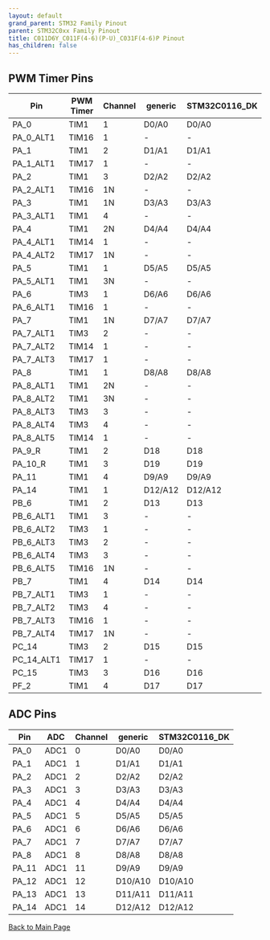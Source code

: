 ```yaml
---
layout: default
grand_parent: STM32 Family Pinout
parent: STM32C0xx Family Pinout
title: C011D6Y_C011F(4-6)(P-U)_C031F(4-6)P Pinout
has_children: false
---
```


## PWM Timer Pins

| Pin | PWM Timer | Channel | generic | STM32C0116_DK |
| --- | --- | --- | --- | --- |
| PA_0 | TIM1 | 1 | D0/A0 | D0/A0 |
| PA_0_ALT1 | TIM16 | 1 | - | - |
| PA_1 | TIM1 | 2 | D1/A1 | D1/A1 |
| PA_1_ALT1 | TIM17 | 1 | - | - |
| PA_2 | TIM1 | 3 | D2/A2 | D2/A2 |
| PA_2_ALT1 | TIM16 | 1N | - | - |
| PA_3 | TIM1 | 1N | D3/A3 | D3/A3 |
| PA_3_ALT1 | TIM1 | 4 | - | - |
| PA_4 | TIM1 | 2N | D4/A4 | D4/A4 |
| PA_4_ALT1 | TIM14 | 1 | - | - |
| PA_4_ALT2 | TIM17 | 1N | - | - |
| PA_5 | TIM1 | 1 | D5/A5 | D5/A5 |
| PA_5_ALT1 | TIM1 | 3N | - | - |
| PA_6 | TIM3 | 1 | D6/A6 | D6/A6 |
| PA_6_ALT1 | TIM16 | 1 | - | - |
| PA_7 | TIM1 | 1N | D7/A7 | D7/A7 |
| PA_7_ALT1 | TIM3 | 2 | - | - |
| PA_7_ALT2 | TIM14 | 1 | - | - |
| PA_7_ALT3 | TIM17 | 1 | - | - |
| PA_8 | TIM1 | 1 | D8/A8 | D8/A8 |
| PA_8_ALT1 | TIM1 | 2N | - | - |
| PA_8_ALT2 | TIM1 | 3N | - | - |
| PA_8_ALT3 | TIM3 | 3 | - | - |
| PA_8_ALT4 | TIM3 | 4 | - | - |
| PA_8_ALT5 | TIM14 | 1 | - | - |
| PA_9_R | TIM1 | 2 | D18 | D18 |
| PA_10_R | TIM1 | 3 | D19 | D19 |
| PA_11 | TIM1 | 4 | D9/A9 | D9/A9 |
| PA_14 | TIM1 | 1 | D12/A12 | D12/A12 |
| PB_6 | TIM1 | 2 | D13 | D13 |
| PB_6_ALT1 | TIM1 | 3 | - | - |
| PB_6_ALT2 | TIM3 | 1 | - | - |
| PB_6_ALT3 | TIM3 | 2 | - | - |
| PB_6_ALT4 | TIM3 | 3 | - | - |
| PB_6_ALT5 | TIM16 | 1N | - | - |
| PB_7 | TIM1 | 4 | D14 | D14 |
| PB_7_ALT1 | TIM3 | 1 | - | - |
| PB_7_ALT2 | TIM3 | 4 | - | - |
| PB_7_ALT3 | TIM16 | 1 | - | - |
| PB_7_ALT4 | TIM17 | 1N | - | - |
| PC_14 | TIM3 | 2 | D15 | D15 |
| PC_14_ALT1 | TIM17 | 1 | - | - |
| PC_15 | TIM3 | 3 | D16 | D16 |
| PF_2 | TIM1 | 4 | D17 | D17 |


## ADC Pins

| Pin | ADC | Channel | generic | STM32C0116_DK |
| --- | --- | --- | --- | --- |
| PA_0 | ADC1 | 0 | D0/A0 | D0/A0 |
| PA_1 | ADC1 | 1 | D1/A1 | D1/A1 |
| PA_2 | ADC1 | 2 | D2/A2 | D2/A2 |
| PA_3 | ADC1 | 3 | D3/A3 | D3/A3 |
| PA_4 | ADC1 | 4 | D4/A4 | D4/A4 |
| PA_5 | ADC1 | 5 | D5/A5 | D5/A5 |
| PA_6 | ADC1 | 6 | D6/A6 | D6/A6 |
| PA_7 | ADC1 | 7 | D7/A7 | D7/A7 |
| PA_8 | ADC1 | 8 | D8/A8 | D8/A8 |
| PA_11 | ADC1 | 11 | D9/A9 | D9/A9 |
| PA_12 | ADC1 | 12 | D10/A10 | D10/A10 |
| PA_13 | ADC1 | 13 | D11/A11 | D11/A11 |
| PA_14 | ADC1 | 14 | D12/A12 | D12/A12 |


[Back to Main Page](../../index)